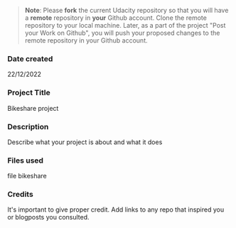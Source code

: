 >**Note**: Please **fork** the current Udacity repository so that you will have a **remote** repository in **your** Github account. Clone the remote repository to your local machine. Later, as a part of the project "Post your Work on Github", you will push your proposed changes to the remote repository in your Github account.

### Date created
22/12/2022

### Project Title
Bikeshare project

### Description
Describe what your project is about and what it does

### Files used
file bikeshare

### Credits
It's important to give proper credit. Add links to any repo that inspired you or blogposts you consulted.

